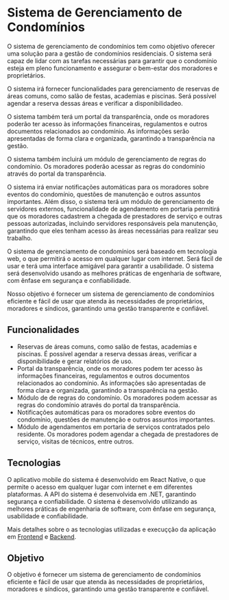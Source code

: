 # Sistema de Gerenciamento de Condomínios

O sistema de gerenciamento de condomínios tem como objetivo oferecer uma solução para a gestão de condomínios residenciais. O sistema será capaz de lidar com as tarefas necessárias para garantir que o condomínio esteja em pleno funcionamento e assegurar o bem-estar dos moradores e proprietários.

O sistema irá fornecer funcionalidades para gerenciamento de reservas de áreas comuns, como salão de festas, academias e piscinas. Será possível agendar a reserva dessas áreas e verificar a disponibilidadeo.

O sistema também terá um portal da transparência, onde os moradores poderão ter acesso às informações financeiras, regulamentos e outros documentos relacionados ao condomínio. As informações serão apresentadas de forma clara e organizada, garantindo a transparência na gestão.

O sistema também incluirá um módulo de gerenciamento de regras do condomínio. Os moradores poderão acessar as regras do condomínio através do portal da transparência.

O sistema irá enviar notificações automáticas para os moradores sobre eventos do condomínio, questões de manutenção e outros assuntos importantes.
Além disso, o sistema terá um módulo de gerenciamento de servidores externos, funcionalidade de agendamento em portaria permitirá que os moradores cadastrem a chegada de prestadores de serviço e outras pessoas autorizadas, incluindo servidores responsáveis pela manutenção, garantindo que eles tenham acesso às áreas necessárias para realizar seu trabalho.

O sistema de gerenciamento de condomínios será baseado em tecnologia web, o que permitirá o acesso em qualquer lugar com internet. Será fácil de usar e terá uma interface amigável para garantir a usabilidade. O sistema será desenvolvido usando as melhores práticas de engenharia de software, com ênfase em segurança e confiabilidade.

Nosso objetivo é fornecer um sistema de gerenciamento de condomínios eficiente e fácil de usar que atenda às necessidades de proprietários, moradores e síndicos, garantindo uma gestão transparente e confiável.
## Funcionalidades

-   Reservas de áreas comuns, como salão de festas, academias e piscinas. É possível agendar a reserva dessas áreas, verificar a disponibilidade e gerar relatórios de uso.
-   Portal da transparência, onde os moradores podem ter acesso às informações financeiras, regulamentos e outros documentos relacionados ao condomínio. As informações são apresentadas de forma clara e organizada, garantindo a transparência na gestão.
-   Módulo de de regras do condomínio. Os moradores podem acessar as regras do condomínio através do portal da transparência.
-   Notificações automáticas para os moradores sobre eventos do condomínio, questões de manutenção e outros assuntos importantes.
-   Módulo de agendamentos em portaria de serviços contratados pelo residente. Os moradores podem agendar a chegada de prestadores de serviço, visitas de técnicos, entre outros.

## Tecnologias

O aplicativo mobile do sistema é desenvolvido em React Native, o que permite o acesso em qualquer lugar com internet e em diferentes plataformas. A API do sistema é desenvolvida em .NET, garantindo segurança e confiabilidade. O sistema é desenvolvido utilizando as melhores práticas de engenharia de software, com ênfase em segurança, usabilidade e confiabilidade.

Mais detalhes sobre o as tecnologias utilizadas e execuçção da aplicação em [Frontend]() e [Backend]().

## Objetivo

O objetivo é fornecer um sistema de gerenciamento de condomínios eficiente e fácil de usar que atenda às necessidades de proprietários, moradores e síndicos, garantindo uma gestão transparente e confiável.
